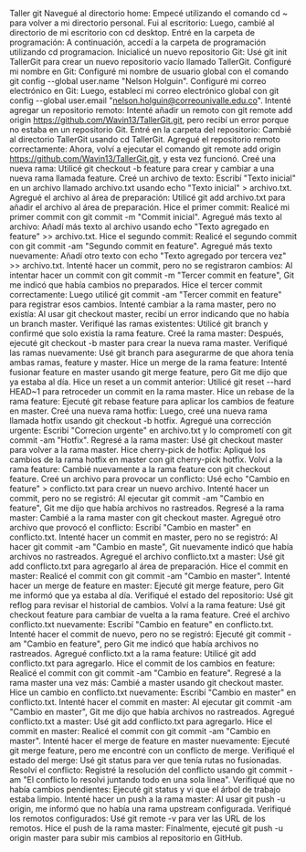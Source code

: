 Taller git
Navegué al directorio home: Empecé utilizando el comando cd ~ para volver a mi directorio personal.
Fui al escritorio: Luego, cambié al directorio de mi escritorio con cd desktop.
Entré en la carpeta de programación: A continuación, accedí a la carpeta de programación utilizando cd programacion.
Inicialicé un nuevo repositorio Git: Usé git init TallerGit para crear un nuevo repositorio vacío llamado TallerGit.
Configuré mi nombre en Git: Configuré mi nombre de usuario global con el comando git config --global user.name "Nelson Holguin".
Configuré mi correo electrónico en Git: Luego, establecí mi correo electrónico global con git config --global user.email "nelson.holguin@correounivalle.edu.co".
Intenté agregar un repositorio remoto: Intenté añadir un remoto con git remote add origin https://github.com/Wavin13/TallerGit.git, pero recibí un error porque no estaba en un repositorio Git.
Entré en la carpeta del repositorio: Cambié al directorio TallerGit usando cd TallerGit.
Agregué el repositorio remoto correctamente: Ahora, volví a ejecutar el comando git remote add origin https://github.com/Wavin13/TallerGit.git, y esta vez funcionó.
Creé una nueva rama: Utilicé git checkout -b feature para crear y cambiar a una nueva rama llamada feature.
Creé un archivo de texto: Escribí "Texto inicial" en un archivo llamado archivo.txt usando echo "Texto inicial" > archivo.txt.
Agregué el archivo al área de preparación: Utilicé git add archivo.txt para añadir el archivo al área de preparación.
Hice el primer commit: Realicé mi primer commit con git commit -m "Commit inicial".
Agregué más texto al archivo: Añadí más texto al archivo usando echo "Texto agregado en feature" >> archivo.txt.
Hice el segundo commit: Realicé el segundo commit con git commit -am "Segundo commit en feature".
Agregué más texto nuevamente: Añadí otro texto con echo "Texto agregado por tercera vez" >> archivo.txt.
Intenté hacer un commit, pero no se registraron cambios: Al intentar hacer un commit con git commit -m "Tercer commit en feature", Git me indicó que había cambios no preparados.
Hice el tercer commit correctamente: Luego utilicé git commit -am "Tercer commit en feature" para registrar esos cambios.
Intenté cambiar a la rama master, pero no existía: Al usar git checkout master, recibí un error indicando que no había un branch master.
Verifiqué las ramas existentes: Utilicé git branch y confirmé que solo existía la rama feature.
Creé la rama master: Después, ejecuté git checkout -b master para crear la nueva rama master.
Verifiqué las ramas nuevamente: Usé git branch para asegurarme de que ahora tenía ambas ramas, feature y master.
Hice un merge de la rama feature: Intenté fusionar feature en master usando git merge feature, pero Git me dijo que ya estaba al día.
Hice un reset a un commit anterior: Utilicé git reset --hard HEAD~1 para retroceder un commit en la rama master.
Hice un rebase de la rama feature: Ejecuté git rebase feature para aplicar los cambios de feature en master.
Creé una nueva rama hotfix: Luego, creé una nueva rama llamada hotfix usando git checkout -b hotfix.
Agregué una corrección urgente: Escribí "Correcion urgente" en archivo.txt y lo comprometí con git commit -am "Hotfix".
Regresé a la rama master: Usé git checkout master para volver a la rama master.
Hice cherry-pick de hotfix: Apliqué los cambios de la rama hotfix en master con git cherry-pick hotfix.
Volví a la rama feature: Cambié nuevamente a la rama feature con git checkout feature.
Creé un archivo para provocar un conflicto: Usé echo "Cambio en feature" > conflicto.txt para crear un nuevo archivo.
Intenté hacer un commit, pero no se registró: Al ejecutar git commit -am "Cambio en feature", Git me dijo que había archivos no rastreados.
Regresé a la rama master: Cambié a la rama master con git checkout master.
Agregué otro archivo que provocó el conflicto: Escribí "Cambio en master" en conflicto.txt.
Intenté hacer un commit en master, pero no se registró: Al hacer git commit -am "Cambio en maste", Git nuevamente indicó que había archivos no rastreados.
Agregué el archivo conflicto.txt a master: Usé git add conflicto.txt para agregarlo al área de preparación.
Hice el commit en master: Realicé el commit con git commit -am "Cambio en master".
Intenté hacer un merge de feature en master: Ejecuté git merge feature, pero Git me informó que ya estaba al día.
Verifiqué el estado del repositorio: Usé git reflog para revisar el historial de cambios.
Volví a la rama feature: Usé git checkout feature para cambiar de vuelta a la rama feature.
Creé el archivo conflicto.txt nuevamente: Escribí "Cambio en feature" en conflicto.txt.
Intenté hacer el commit de nuevo, pero no se registró: Ejecuté git commit -am "Cambio en feature", pero Git me indicó que había archivos no rastreados.
Agregué conflicto.txt a la rama feature: Utilicé git add conflicto.txt para agregarlo.
Hice el commit de los cambios en feature: Realicé el commit con git commit -am "Cambio en feature".
Regresé a la rama master una vez más: Cambié a master usando git checkout master.
Hice un cambio en conflicto.txt nuevamente: Escribí "Cambio en master" en conflicto.txt.
Intenté hacer el commit en master: Al ejecutar git commit -am "Cambio en master", Git me dijo que había archivos no rastreados.
Agregué conflicto.txt a master: Usé git add conflicto.txt para agregarlo.
Hice el commit en master: Realicé el commit con git commit -am "Cambio en master".
Intenté hacer el merge de feature en master nuevamente: Ejecuté git merge feature, pero me encontré con un conflicto de merge.
Verifiqué el estado del merge: Usé git status para ver que tenía rutas no fusionadas.
Resolví el conflicto: Registré la resolución del conflicto usando git commit -am "El conflicto lo resolvi juntando todo en una sola linea".
Verifiqué que no había cambios pendientes: Ejecuté git status y vi que el árbol de trabajo estaba limpio.
Intenté hacer un push a la rama master: Al usar git push -u origin, me informó que no había una rama upstream configurada.
Verifiqué los remotos configurados: Usé git remote -v para ver las URL de los remotos.
Hice el push de la rama master: Finalmente, ejecuté git push -u origin master para subir mis cambios al repositorio en GitHub.
